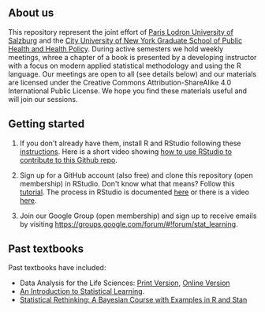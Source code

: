 ## About us

This repository represent the joint effort of [Paris Lodron University of Salzburg](https://www.uni-salzburg.at/index.php?id=52) and the [City University of New York Graduate School of Public Health and Health Policy](http://sph.cuny.edu/). During active semesters we hold weekly meetings, whree a chapter of a book is presented by a developing instructor with a focus on modern applied statistical methodology and using the R language. Our meetings are open to all (see details below) and our materials are licensed under the Creative Commons Attribution-ShareAlike 4.0 International Public License. We hope you find these materials useful and will join our sessions.

## Getting started

1. If you don't already have them, install R and RStudio following these [instructions](https://www.ics.uci.edu/~jutts/110/InstallingRandRStudio.pdf). Here is a short video showing 
[how to use RStudio to contribute to this Github repo](http://youtu.be/uHYcDQDbMY8).

2. Sign up for a GitHub account (also free) and clone this repository (open membership) in RStudio. Don't know what that means? Follow this [tutorial](https://try.github.io/levels/1/challenges/1). The process in RStudio is documented [here](https://support.rstudio.com/hc/en-us/articles/200532077-Version-Control-with-Git-and-SVN) or there is a video [here](https://www.rstudio.com/resources/webinars/rstudio-essentials-webinar-series-managing-part-2/).

3. Join our Google Group (open membership) and sign up to receive emails by visiting https://groups.google.com/forum/#!forum/stat_learning.

## Past textbooks

Past textbooks have included:
* Data Analysis for the Life Sciences: [Print Version](https://leanpub.com/dataanalysisforthelifesciences/), [Online Version](http://genomicsclass.github.io/book/)
* [An Introduction to Statistical Learning](https://tinyurl.com/zxof7p2).
* [Statistical Rethinking: A Bayesian Course with Examples in R and Stan](https://drive.google.com/drive/folders/1QeWvfe7groIoTXSQdpEfGx-oXASGmrgX?usp=sharing)

